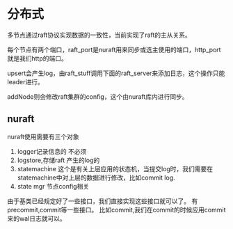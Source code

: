 # 分布式
多节点通过raft协议实现数据的一致性，当前实现了raft的主从关系。

每个节点有两个端口，raft_port是nuraft用来同步或选主使用的端口，http_port就是我们http的端口。

upsert会产生log，由raft_stuff调用下面的raft_server来添加日志，这个操作只能leader进行。

addNode则会修改raft集群的config，这个由nuraft库内进行同步。

## nuraft
nuraft使用需要有三个对象
1. logger记录信息的 不必须
2. logstore,存储raft 产生的log的
3. statemachine 这个是有关上层应用的状态机，当提交log时，我们需要在statemachine中对上层的数据进行修改，比如commit log.
4. state mgr 节点config相关


由于基类已经规定好了一些接口，我们直接实现这些接口就可以了。
有precommit,commit等一些接口。
比如commit,我们在commit的时候应用commit来的wal日志就可以。

